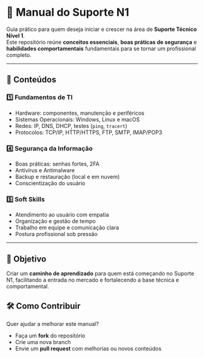 # 📘 Manual do Suporte N1
Guia prático para quem deseja iniciar e crescer na área de **Suporte Técnico Nível 1**.  
Este repositório reúne **conceitos essenciais**, **boas práticas de segurança** e **habilidades comportamentais** fundamentais para se tornar um profissional completo.

---

## 🔑 Conteúdos

### 1️⃣ Fundamentos de TI
- Hardware: componentes, manutenção e periféricos
- Sistemas Operacionais: Windows, Linux e macOS
- Redes: IP, DNS, DHCP, testes (`ping`, `tracert`)
- Protocolos: TCP/IP, HTTP/HTTPS, FTP, SMTP, IMAP/POP3

### 4️⃣ Segurança da Informação
- Boas práticas: senhas fortes, 2FA
- Antivírus e Antimalware
- Backup e restauração (local e em nuvem)
- Conscientização do usuário

### 5️⃣ Soft Skills
- Atendimento ao usuário com empatia
- Organização e gestão de tempo
- Trabalho em equipe e comunicação clara
- Postura profissional sob pressão

---

## 🚀 Objetivo
Criar um **caminho de aprendizado** para quem está começando no Suporte N1, facilitando a entrada no mercado e fortalecendo a base técnica e comportamental.

## 🛠️ Como Contribuir
Quer ajudar a melhorar este manual?  
- Faça um **fork** do repositório  
- Crie uma nova branch  
- Envie um **pull request** com melhorias ou novos conteúdos


